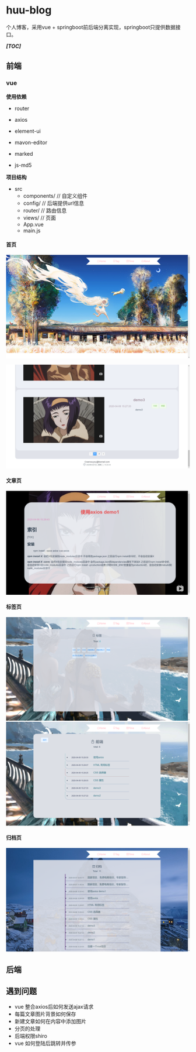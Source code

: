 # huu-blog
个人博客，采用vue + springboot前后端分离实现，springboot只提供数据接口。

***[TOC]***
## 前端
### vue

**使用依赖**

* router

* axios

* element-ui

* mavon-editor

* marked

* js-md5

**项目结构**

* src
  * components/   // 自定义组件
  * config/       // 后端提供url信息
  * router/       // 路由信息
  * views/        // 页面
  * App.vue       
  * main.js

#### 首页
![image](https://github.com/feiniua/huu-blog/blob/master/md_image/home1.png)

![image](https://github.com/feiniua/huu-blog/blob/master/md_image/home2..png)

#### 文章页

![image](https://github.com/feiniua/huu-blog/blob/master/md_image/article.png)

#### 标签页
![image](https://github.com/feiniua/huu-blog/blob/master/md_image/tag.png)
![image](https://github.com/feiniua/huu-blog/blob/master/md_image/singletag.png)
#### 归档页
![image](https://github.com/feiniua/huu-blog/blob/master/md_image/time.png)
## 后端


## 遇到问题

* vue 整合axios后如何发送ajax请求
* 每篇文章图片背景如何保存
* 新建文章如何在内容中添加图片
* 分页的处理
* 后端权限shiro
* vue 如何登陆后跳转并传参